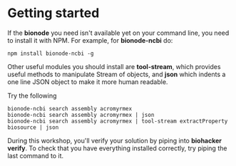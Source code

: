 # Getting started

If the **bionode** you need isn't available yet on your command line, you need to install it
with NPM. For example, for **bionode-ncbi** do:

```
npm install bionode-ncbi -g
```

Other useful modules you should install are **tool-stream**, which provides
useful methods to manipulate Stream of objects, and **json** which indents a one
line JSON object to make it more human readable.

Try the following

```
bionode-ncbi search assembly acromyrmex
bionode-ncbi search assembly acromyrmex | json
bionode-ncbi search assembly acromyrmex | tool-stream extractProperty biosource | json
```

During this workshop, you'll verify your solution by piping into **biohacker verify**.
To check that you have everything installed correctly, try piping the last command to it.
